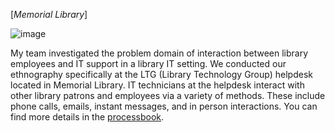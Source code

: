 [*Memorial Library*]

![image](https://user-images.githubusercontent.com/39285147/183520608-9894db40-1335-4b3a-80b2-9008e68b1dc7.png)

My team investigated the problem domain of interaction between library employees and IT support in a library IT setting. We conducted our ethnography specifically at the LTG (Library Technology Group) helpdesk located in Memorial Library. IT technicians at the helpdesk interact with other library patrons and employees via a variety of methods. These include phone calls, emails, instant messages, and in person interactions. You can find more details in the [processbook](https://github.com/hchoi256/HCI-ITdesk-problem-domain/blob/main/Palmeter-Schultz-Choi-Processbook.pdf).
